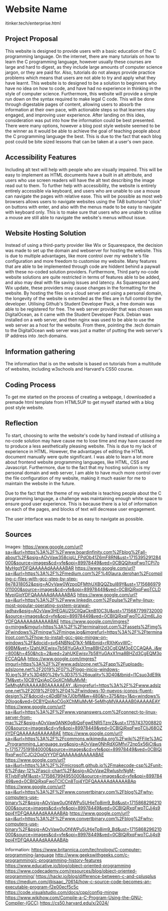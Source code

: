 # Website Name
itinker.tech/enterprise.html
## Project Proposal
This website is designed to provide users with a basic education of the C programming language. On the internet, there are many tutorials on how to learn the C programming language, however usually these courses are large and hard to digest, as they include large amounts of computer science jargon, or they are paid for. Also, tutorials do not always provide practice problems which means that users are not able to try and apply what they have learnt. This website is to designed to be a solution to beginners who have no idea on how to code, and have had no experience in thinking in the style of computer science. Furthermore, this website will provide a simple run down on the syntax required to make legal C code. This will be done through digestable pages of content, allowing users to absorb the information at their own pace, with actionable steps so that learners stay engaged, and improving user experience. After landing on this idea, consideration was put into how the information could be best presented. There were many options, however a blog post style website seemed to be the winner as it would be able to achieve the goal of teaching people about the C programming language the best. This is due to the fact that each blog post could be bite sized lessons that can be taken at a user's own pace. 

## Accessibility Features
Including alt text will help with people who are visually impaired. This will be easy to implement as HTML documents have a built in alt attribute, and users who use screen readers will have the alt text describing the image read out to them. To further help with accessibility, the website is entirely entirely accessible via keyboard, and users who are unable to use a mouse can navigate the pages with relative ease. This will be possible as most web browsers allows users to navigate websites using the TAB buttonand "click" on buttons with enter, and also with the menus made to be easy to navigate with keyboard only. This is to make sure that users who are unable to utilise a mouse are still able to navigate the website's menus without issue. 

## Website Hosting Solution
Instead of using a third-party provider like Wix or Squarespace, the decision was made to set up the domain and webserver for hosting the website. This is due to multiple advantages, like more control over my website's file configuration and more freedom to customise my website. Many features that are able to be implemented through code are hiddent behind a paywall with these no-coded solution providers. Furthermore, Third party no-code website solutions are quite restricted in terms of features able to be added, and also may deal with file saving issues and latency. As Squarespace and Wix update, these providers may cause changes in the formatting for the website. By hosting the files on a cloud server and using a personal domain, the longevity of the website is extended as the files are in full control by the developer. Utilising Github's Student Developer Pack, a free domain was able to be registered for free. The web server provider that was chosen was DigitalOcean, as it came with the Student Developer Pack. Debian was installed on a web server, and then nginx was used to be able to use the web server as a host for the website. From there, pointing the .tech domain to the DigitalOcean web server was just a matter of putting the web server's IP address into .tech domains. 

## Information gathering
The information that is on the website is based on tutorials from a multitude of websites, including w3schools and Harvard's CS50 course. 

## Coding Process
To get me started on the process of creating a webpage, I downloaded a premade html template from HTML5UP to get myself started with a blog post style website. 

## Reflection
To start, choosing to write the website's code by hand instead of utilising a no-code solution may have cause me to lose time and may have caused me to produce a less aesthetically pleasing website. This is due to my lack of experience in HTML. However, the advantages of editing the HTML document manually were quite significant. I was able to learn a lot more about frontend website programming languages, like HTML, CSS and Javascript. Furthermore, due to the fact that my hosting solution is my personal domain and web server, I am able to have much more control over the file configuration of my website, making it much easier for me to maintain the website in the future. 

Due to the fact that the theme of my website is teaching people about the C programming language, a challenge was maintaining enough white space to ensure good user experience. This is because there is a lot of information on each of the pages, and blocks of text will decrease user engagement. 

The user interface was made to be as easy to navigate as possible. 

## Sources
Images:
https://www.google.com/url?sa=i&url=https%3A%2F%2Fwww.boardinfinity.com%2Fblog%2Fall-about%2F&psig=AOvVaw358ciqU_FPdOb41Z6mF8RN&ust=1715395291284000&source=images&cd=vfe&opi=89978449&ved=0CBQQjhxqFwoTCPi7oMyHgoYDFQAAAAAdAAAAABAR
https://www.google.com/url?sa=i&url=https%3A%2F%2Fmedium.com%2F%40laura.derohan%2Fcompiling-c-files-with-gcc-step-by-step-8e78318052&psig=AOvVaw0WzpoDFMthUXBQQZbuI89Y&ust=1715686979011000&source=images&cd=vfe&opi=89978449&ved=0CBIQjRxqFwoTCLDMypjGioYDFQAAAAAdAAAAABAS
https://www.google.com/url?sa=i&url=https%3A%2F%2Fwww.linkedin.com%2Fpulse%2Fwhy-linux-most-popular-operating-system-prajwal-jadhav&psig=AOvVaw3HEGAU2SCIlQaCknB10C3U&ust=1715687799732000&source=images&cd=vfe&opi=89978449&ved=0CBIQjRxqFwoTCJi2m6LJioYDFQAAAAAdAAAAABAE
https://www.google.com/imgres?q=mingw&imgurl=https%3A%2F%2Fterminalroot.com%2Fassets%2Fimg%2Fwindows%2Fmingw%2Fmingw.jpg&imgrefurl=https%3A%2F%2Fterminalroot.com%2Fhow-to-install-gcc-gpp-mingw-on-windows%2F&docid=sv64NBNoD1kX-M&tbnid=rRXhKvvWC-69BM&vet=12ahUKEwisv7b58YuGAxX1ma8BHZd3CgEQM3oECCAQAA..i&w=800&h=450&hcb=2&ved=2ahUKEwisv7b58YuGAxX1ma8BHZd3CgEQM3oECCAQAA
https://www.google.com/imgres?imgurl=https%3A%2F%2Fwww.adslzone.net%2Fapp%2Fuploads-adslzone.net%2F2019%2F07%2Flogo-inicio-windows-10.jpg%3Fx%3D480%26y%3D375%26quality%3D40&tbnid=l1Csuo3dE9ik7M&vet=10CBYQxiAoCGoXChMIuMvM-5eMhgMVAAAAAB0AAAAAEAY..i&imgrefurl=https%3A%2F%2Fwww.adslzone.net%2F2019%2F09%2F04%2Fwindows-10-nuevos-iconos-fluent-design%2F&docid=c4DdBFhk7J0bfM&w=480&h=375&itg=1&q=windows%20logo&ved=0CBYQxiAoCGoXChMIuMvM-5eMhgMVAAAAAB0AAAAAEAY
https://www.google.com/url?sa=i&url=https%3A%2F%2Fwww.vpnanswers.com%2Fconnect-to-linux-server-from-mac%2F&psig=AOvVaw0ANK0g8jQqFgwENR5TznrZ&ust=1715743700882000&source=images&cd=vfe&opi=89978449&ved=0CBIQjRxqFwoTCIjJ68OZjIYDFQAAAAAdAAAAABAE
https://www.google.com/url?sa=i&url=https%3A%2F%2Fcommons.wikimedia.org%2Fwiki%2FFile%3AC_Programming_Language.svg&psig=AOvVaw0NhRdXGMfvi72np5x56iCt&ust=1715775191840000&source=images&cd=vfe&opi=89978449&ved=0CBIQjRxqFwoTCJCi2OqOjYYDFQAAAAAdAAAAABAE
https://www.google.com/url?sa=i&url=https%3A%2F%2Fmicrosoft.github.io%2Fmakecode-csp%2Funit-6%2Fday-12%2Fascii-chart%2F&psig=AOvVaw2RwlushrNgM-RTjvblFgM1&ust=1715867994955000&source=images&cd=vfe&opi=89978449&ved=0CBIQjRxqFwoTCICCn8Toj4YDFQAAAAAdAAAAABAp
https://www.google.com/url?sa=i&url=https%3A%2F%2Fwww.convertbinary.com%2Fblog%2Fwhy-computers-use-binary%2F&psig=AOvVaw0uOf4WPu5UHjeTp8im9_Bd&ust=1715868296210000&source=images&cd=vfe&opi=89978449&ved=0CBIQjRxqFwoTCJj4s9bpj4YDFQAAAAAdAAAAABAb
https://www.google.com/url?sa=i&url=https%3A%2F%2Fwww.convertbinary.com%2Fblog%2Fwhy-computers-use-binary%2F&psig=AOvVaw0uOf4WPu5UHjeTp8im9_Bd&ust=1715868296210000&source=images&cd=vfe&opi=89978449&ved=0CBIQjRxqFwoTCJj4s9bpj4YDFQAAAAAdAAAAABAb

Information:
https://www.britannica.com/technology/C-computer-programming-language
http://www.geekswithgeeks.com/c-programming/c-programming-history-features
https://www.educative.io/blog/object-oriented-programming
https://www.codecademy.com/resources/blog/object-oriented-programming/
https://hackr.io/blog/difference-between-c-and-cplusplus
https://medium.com/@isaac_70614/how-c-source-code-becomes-an-executable-program-f2e00ecf5c5c
https://code.visualstudio.com/docs/cpp/config-mingw
https://www.wikihow.com/Compile-a-C-Program-Using-the-GNU-Compiler-(GCC)
https://cs50.harvard.edu/x/2024/